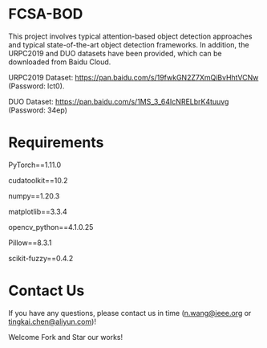 # FCSA-BOD

This project involves typical attention-based object detection approaches and typical state-of-the-art object detection frameworks. In addition, the URPC2019 and DUO datasets have been provided, which can be downloaded from Baidu Cloud.

URPC2019 Dataset: https://pan.baidu.com/s/19fwkGN2Z7XmQiBvHhtVCNw (Password: lct0).

DUO Dataset: https://pan.baidu.com/s/1MS_3_64IcNRELbrK4tuuvg (Password: 34ep)

# Requirements
PyTorch==1.11.0

cudatoolkit==10.2

numpy==1.20.3

matplotlib==3.3.4

opencv_python==4.1.0.25

Pillow==8.3.1

scikit-fuzzy==0.4.2


# Contact Us
If you have any questions, please contact us in time (n.wang@ieee.org or tingkai.chen@aliyun.com)!

Welcome Fork and Star our works!
